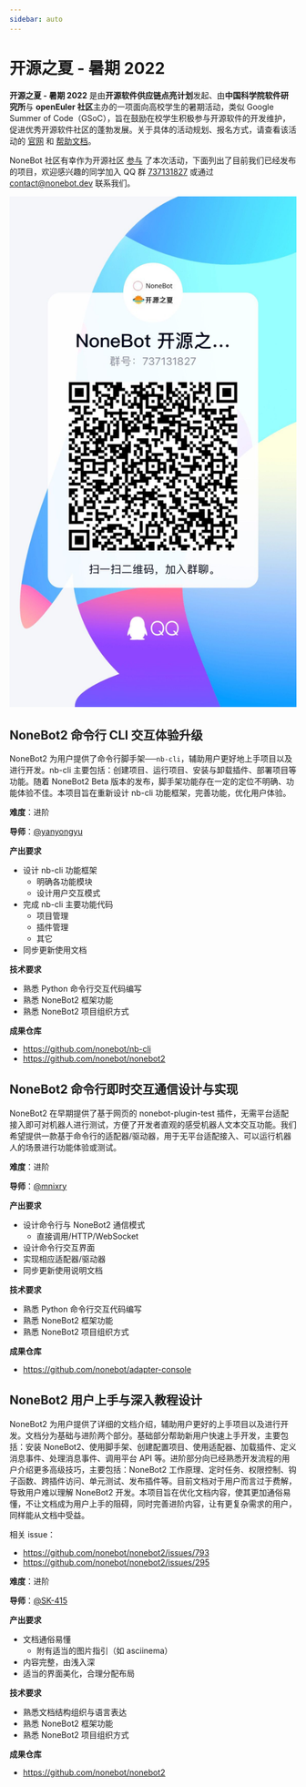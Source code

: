 ```yaml
---
sidebar: auto
---
```


# 开源之夏 - 暑期 2022

**开源之夏 - 暑期 2022** 是由**开源软件供应链点亮计划**发起、由**中国科学院软件研究所**与 **openEuler 社区**主办的一项面向高校学生的暑期活动，类似 Google Summer of Code（GSoC），旨在鼓励在校学生积极参与开源软件的开发维护，促进优秀开源软件社区的蓬勃发展。关于具体的活动规划、报名方式，请查看该活动的 [官网](https://summer-ospp.ac.cn/) 和 [帮助文档](https://summer-ospp.ac.cn/help/)。

NoneBot 社区有幸作为开源社区 [参与](https://summer-ospp.ac.cn/#/org/orgdetail/e1fb5b8d-125a-4138-b756-25bd32c0a31a/) 了本次活动，下面列出了目前我们已经发布的项目，欢迎感兴趣的同学加入 QQ 群 [737131827](https://jq.qq.com/?_wv=1027&k=PEgyGeEu) 或通过 <contact@nonebot.dev> 联系我们。

![](ospp-2022-qr.jpg)

## NoneBot2 命令行 CLI 交互体验升级

NoneBot2 为用户提供了命令行脚手架──`nb-cli`，辅助用户更好地上手项目以及进行开发。nb-cli 主要包括：创建项目、运行项目、安装与卸载插件、部署项目等功能。随着 NoneBot2 Beta 版本的发布，脚手架功能存在一定的定位不明确、功能体验不佳。本项目旨在重新设计 nb-cli 功能框架，完善功能，优化用户体验。

**难度**：进阶

**导师**：[@yanyongyu](https://github.com/yanyongyu)

**产出要求**

- 设计 nb-cli 功能框架
    - 明确各功能模块
    - 设计用户交互模式
- 完成 nb-cli 主要功能代码
    - 项目管理
    - 插件管理
    - 其它
- 同步更新使用文档

**技术要求**

- 熟悉 Python 命令行交互代码编写
- 熟悉 NoneBot2 框架功能
- 熟悉 NoneBot2 项目组织方式

**成果仓库**

- <https://github.com/nonebot/nb-cli>
- <https://github.com/nonebot/nonebot2>

## NoneBot2 命令行即时交互通信设计与实现

NoneBot2 在早期提供了基于网页的 nonebot-plugin-test 插件，无需平台适配接入即可对机器人进行测试，方便了开发者直观的感受机器人文本交互功能。我们希望提供一款基于命令行的适配器/驱动器，用于无平台适配接入、可以运行机器人的场景进行功能体验或测试。

**难度**：进阶

**导师**：[@mnixry](https://github.com/mnixry)

**产出要求**

- 设计命令行与 NoneBot2 通信模式
    - 直接调用/HTTP/WebSocket
- 设计命令行交互界面
- 实现相应适配器/驱动器
- 同步更新使用说明文档

**技术要求**

- 熟悉 Python 命令行交互代码编写
- 熟悉 NoneBot2 框架功能
- 熟悉 NoneBot2 项目组织方式

**成果仓库**

- <https://github.com/nonebot/adapter-console>

## NoneBot2 用户上手与深入教程设计

NoneBot2 为用户提供了详细的文档介绍，辅助用户更好的上手项目以及进行开发。文档分为基础与进阶两个部分。基础部分帮助新用户快速上手开发，主要包括：安装 NoneBot2、使用脚手架、创建配置项目、使用适配器、加载插件、定义消息事件、处理消息事件、调用平台 API 等。进阶部分向已经熟悉开发流程的用户介绍更多高级技巧，主要包括：NoneBot2 工作原理、定时任务、权限控制、钩子函数、跨插件访问、单元测试、发布插件等。目前文档对于用户而言过于费解，导致用户难以理解 NoneBot2 开发。本项目旨在优化文档内容，使其更加通俗易懂，不让文档成为用户上手的阻碍，同时完善进阶内容，让有更复杂需求的用户，同样能从文档中受益。

相关 issue：

- <https://github.com/nonebot/nonebot2/issues/793>
- <https://github.com/nonebot/nonebot2/issues/295>

**难度**：进阶

**导师**：[@SK-415](https://github.com/SK-415)

**产出要求**

- 文档通俗易懂
    - 附有适当的图片指引（如 asciinema）
- 内容完整，由浅入深
- 适当的界面美化，合理分配布局

**技术要求**

- 熟悉文档结构组织与语言表达
- 熟悉 NoneBot2 框架功能
- 熟悉 NoneBot2 项目组织方式

**成果仓库**

- <https://github.com/nonebot/nonebot2>
